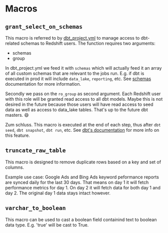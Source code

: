 # Macros

## `grant_select_on_schemas`
This macro is referred to by [dbt_project.yml](../dbt_project.yml) to manage access to dbt-related schemas to Redshift users. The function requires two arguments:
* schemas
* group

In dbt_project.yml we feed it with `schemas` which will actually feed it an array of all custom schemas that are relevant to the jobs run. E.g. if dbt is executed in prod it will include `data_lake`, `reporting`, etc. See [schemas](https://docs.getdbt.com/reference/dbt-jinja-functions/schemas) documentation for more information.

Secondly we pass on the `ro_group` as second argument. Each Redshift user with this role will be granted read access to all dbt models. Maybe this is not desired in the future because those users will have read access to seed data as well as access to data_lake tables. That's up to the future dbt masters. 😄

Zum schluss. This macro is executed at the end of each step, thus after `dbt seed`, `dbt snapshot`, `dbt run`, etc. See [dbt's documentation](https://docs.getdbt.com/reference/project-configs/on-run-start-on-run-end) for more info on this feature.


## `truncate_raw_table`
This macro is designed to remove duplicate rows based on a key and set of columns.

Example use case: Google Ads and Bing Ads keyword peformance reports are synced daily for the last 30 days. That means on day 1 it will fetch performance metrics for day 1. On day 2 it will fetch data for both day 1 and day 2. The original day 1 data stays intact however.

## `varchar_to_boolean`
This macro can be used to cast a boolean field containind text to boolean data type. E.g. 'true' will be cast to True.
